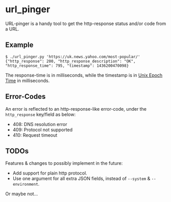 # url_pinger

URL-pinger is a handy tool to get the http-response status and/or code from a URL.

## Example

~~~
$ ./url_pinger.py 'https://uk.news.yahoo.com/most-popular/'
{"http_response": 200, "http_response_description": "OK", "http_response_time": 795, "timestamp": 1436200470098}
~~~
The response-time is in milliseconds, while the timestamp is in [Unix Epoch Time](https://en.wikipedia.org/wiki/Unix_time) in milliseconds.

## Error-Codes

An error is reflected to an http-response-like error-code, under the `http_response` key/field as below:

- 408: DNS resolution error
- 409: Protocol not supported
- 410: Request timeout

## TODOs

Features & changes to possibly implement in the future:

- Add support for plain http protocol.
- Use one argument for all extra JSON fields, instead of `--system` & `--environment`.

Or maybe not...
